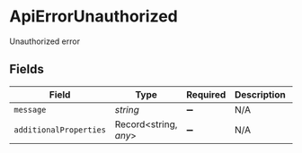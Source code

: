 # ApiErrorUnauthorized

Unauthorized error


## Fields

| Field                  | Type                   | Required               | Description            | Example                |
| ---------------------- | ---------------------- | ---------------------- | ---------------------- | ---------------------- |
| `message`              | *string*               | :heavy_minus_sign:     | N/A                    | Unauthorized           |
| `additionalProperties` | Record<string, *any*>  | :heavy_minus_sign:     | N/A                    |                        |